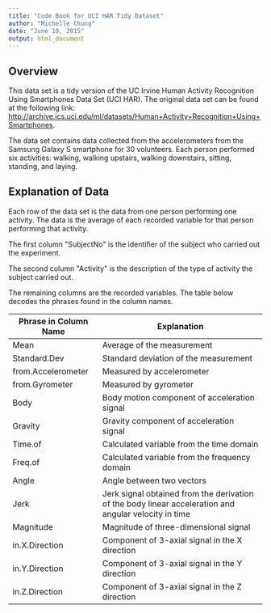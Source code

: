 ```yaml
---
title: "Code Book for UCI HAR Tidy Dataset"
author: "Michelle Chung"
date: "June 10, 2015"
output: html_document
---
```


## Overview
This data set is a tidy version of the UC Irvine Human Activity Recognition 
Using Smartphones Data Set (UCI HAR).  The original data set can be found at 
the following link: 
http://archive.ics.uci.edu/ml/datasets/Human+Activity+Recognition+Using+Smartphones.

The data set contains data collected from the accelerometers from the Samsung 
Galaxy S smartphone for 30 volunteers. Each person performed six activities: 
walking, walking upstairs, walking downstairs, sitting, standing, and laying.

## Explanation of Data
Each row of the data set is the data from one person performing one activity. 
The data is the average of each recorded variable for that person performing 
that activity.

The first column "SubjectNo" is the identifier of the subject who carried out 
the experiment.

The second column "Activity" is the description of the type of activity the 
subject carried out.

The remaining columns are the recorded variables. The table below decodes the 
phrases found in the column names.


Phrase in Column Name   | Explanation
------------------------|-------------------------------------------------------
Mean                    | Average of the measurement
Standard.Dev            | Standard deviation of the measurement
from.Accelerometer      | Measured by accelerometer
from.Gyrometer          | Measured by gyrometer
Body                    | Body motion component of acceleration signal
Gravity                 | Gravity component of acceleration signal
Time.of                 | Calculated variable from the time domain
Freq.of                 | Calculated variable from the frequency domain
Angle                   | Angle between two vectors
Jerk                    | Jerk signal obtained from the derivation of the body linear acceleration and angular velocity in time
Magnitude               | Magnitude of three-dimensional signal
in.X.Direction          | Component of 3-axial signal in the X direction
in.Y.Direction          | Component of 3-axial signal in the Y direction
in.Z.Direction          | Component of 3-axial signal in the Z direction

